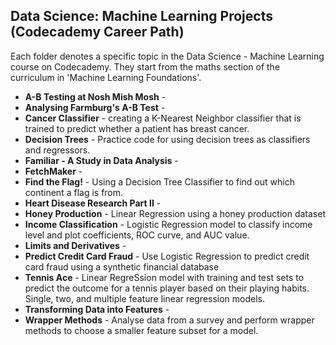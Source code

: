 ## Data Science: Machine Learning Projects (Codecademy Career Path)

Each folder denotes a specific topic in the Data Science - Machine Learning course on Codecademy.
They start from the maths section of the curriculum in 'Machine Learning Foundations'.

- **A-B Testing at Nosh Mish Mosh** -
- **Analysing Farmburg's A-B Test** -
- **Cancer Classifier** - creating a K-Nearest Neighbor classifier that is trained to predict whether a patient has breast cancer.
- **Decision Trees** - Practice code for using decision trees as classifiers and regressors.
- **Familiar - A Study in Data Analysis** -
- **FetchMaker** -
- **Find the Flag!** - Using a Decision Tree Classifier to find out which continent a flag is from.
- **Heart Disease Research Part II** -
- **Honey Production** - Linear Regression using a honey production dataset
- **Income Classification** - Logistic Regression model to classify income level and plot coefficients, ROC curve, and AUC value.
- **Limits and Derivatives** -
- **Predict Credit Card Fraud** - Use Logistic Regression to predict credit card fraud using a synthetic financial database
- **Tennis Ace** - Linear RegreSsion model with training and test sets to predict the outcome for a tennis player based on their playing habits. Single, two, and multiple feature linear regression models.
- **Transforming Data into Features** - 
- **Wrapper Methods** - Analyse data from a survey and perform wrapper methods to choose a smaller feature subset for a model.